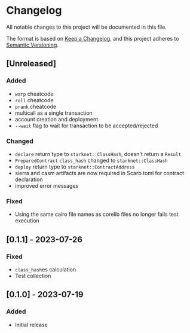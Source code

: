 # Changelog

All notable changes to this project will be documented in this file.

The format is based on [Keep a Changelog](https://keepachangelog.com/en/1.0.0/),
and this project adheres to [Semantic Versioning](https://semver.org/spec/v2.0.0.html).

## [Unreleased]

### Added

- `warp` cheatcode
- `roll` cheatcode
- `prank` cheatcode
- multicall as a single transaction
- account creation and deployment
- `--wait` flag to wait for transaction to be accepted/rejected

### Changed

- `declare` return type to `starknet::ClassHash`, doesn't return a `Result`
- `PreparedContract` `class_hash` changed to `starknet::ClassHash`
- `deploy` return type to `starknet::ContractAddress`
- sierra and casm artifacts are now required in Scarb.toml for contract declaration
- improved error messages

### Fixed

- Using the same cairo file names as corelib files no longer fails test execution

## [0.1.1] - 2023-07-26

### Fixed

- `class_hash`es calculation
- Test collection

## [0.1.0] - 2023-07-19

### Added

- Initial release
